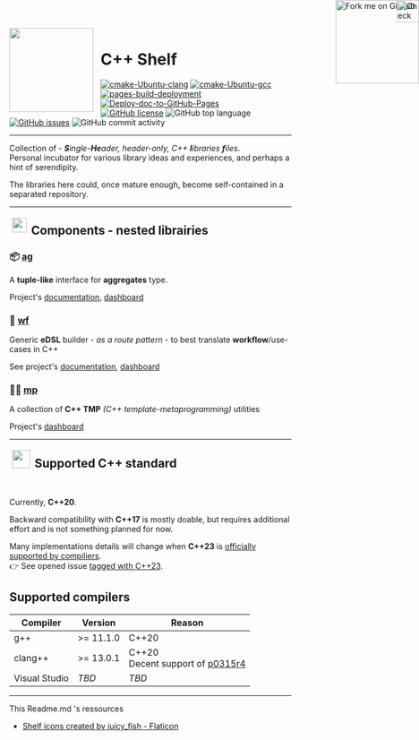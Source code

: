 <img src="https://github.com/GuillaumeDua/CppShelf/blob/main/docs/details/images/Shelf_icons_created_by_juicy_fish_Flaticon.png?raw=true" alt="" align="left" height="150" style="Padding: 0px 10px 0px 0px"/>

<div style="position: absolute; top: 0; right: 0;">
<a href="https://github.com/GuillaumeDua/CppShelf">
<img loading="lazy" width="149" height="149" src="https://github.blog/wp-content/uploads/2008/12/forkme_right_red_aa0000.png?resize=149%2C149" class="attachment-full size-full" alt="Fork me on GitHub" data-recalc-dims="1" align="right"
style="position: relative; top: 0; right: 0; z-index: 1;">
</a>

<a href="https://guillaumedua.github.io/CppShelf/">
<img loading="lazy" src="https://github.com/GuillaumeDua/CppShelf/blob/main/docs/details/images/gh-pages-logo.png?raw=true" alt="Check documentation on GitHub-pages" align="right" class="attachment-full size-full" height="40"
style="position: absolute; top: 0; right: 0; z-index: 3;"
>
</a>
</div>

# C++ Shelf

[![cmake-Ubuntu-clang](https://github.com/GuillaumeDua/CppShelf/actions/workflows/cmake-Ubuntu-clang.yml/badge.svg)](https://github.com/GuillaumeDua/CppShelf/actions/workflows/cmake-Ubuntu-clang.yml)
[![cmake-Ubuntu-gcc](https://github.com/GuillaumeDua/CppShelf/actions/workflows/cmake-Ubuntu-gcc.yml/badge.svg)](https://github.com/GuillaumeDua/CppShelf/actions/workflows/cmake-Ubuntu-gcc.yml)  
[![pages-build-deployment](https://github.com/GuillaumeDua/CppShelf/actions/workflows/pages/pages-build-deployment/badge.svg)](https://github.com/GuillaumeDua/CppShelf/actions/workflows/pages/pages-build-deployment)
[![Deploy-doc-to-GitHub-Pages](https://github.com/GuillaumeDua/CppShelf/actions/workflows/docs_to_gh_pages.yml/badge.svg)](https://github.com/GuillaumeDua/CppShelf/actions/workflows/docs_to_gh_pages.yml)  
[![GitHub license](https://img.shields.io/github/license/GuillaumeDua/CppShelf)](https://github.com/GuillaumeDua/CppShelf/blob/main/LICENSE)
![GitHub top language](https://img.shields.io/github/languages/top/GuillaumeDua/CppShelf)
[![GitHub issues](https://img.shields.io/github/issues/GuillaumeDua/CppShelf)](https://github.com/GuillaumeDua/CppShelf/issues)
![GitHub commit activity](https://img.shields.io/github/commit-activity/y/GuillaumeDua/CppShelf)

---

Collection of - ***S**ingle-**He**ader, header-only, C++ **l**ibraries **f**iles*.  
Personal incubator for various library ideas and experiences, and perhaps a hint of serendipity.

The libraries here could, once mature enough, become self-contained in a separated repository.

---

<img src="https://github.com/GuillaumeDua/CppShelf/blob/main/docs/details/images/Shelf_icons_created_by_juicy_fish_Flaticon.png?raw=true" alt="" align="left" width="26" height="26" style="Padding: 5px"/>

## Components - nested librairies

### 📦 [ag](https://github.com/GuillaumeDua/CppShelf/blob/main/includes/ag/csl/ag.hpp)

A **tuple-like** interface for **aggregates** type.

Project's 
[documentation](https://guillaumedua.github.io/CppShelf/output/ag/), 
[dashboard](https://github.com/GuillaumeDua/CppShelf/projects/4)

### 🌊 [wf](https://github.com/GuillaumeDua/CppShelf/blob/main/docs/details/markdown/wf.md)

Generic **eDSL** builder - *as a route pattern* - to best translate **workflow**/use-cases in C++

See project's
[documentation](https://guillaumedua.github.io/CppShelf/output/wf/), 
[dashboard](https://github.com/GuillaumeDua/CppShelf/projects/1)

### 🧙‍♂️ [mp](https://github.com/GuillaumeDua/CppShelf/blob/main/includes/mp/csl/mp.hpp)

A collection of **C++ TMP** *(C++ template-metaprogramming)* utilities

Project's [dashboard](https://github.com/GuillaumeDua/CppShelf/projects/2)

---

<img src="https://raw.githubusercontent.com/isocpp/logos/master/cpp_logo.svg" alt="" align="left" width="32" height="32" style="Padding: 5px"/>

## Supported C++ standard

<br>

Currently, **C++20**.

Backward compatibility with **C++17** is mostly doable, but requires additional effort and is not something planned for now.  

Many implementations details will change when **C++23** is [officially supported by compiliers](https://en.cppreference.com/w/cpp/compiler_support).  
👉 See opened issue [tagged with C++23](https://github.com/GuillaumeDua/CppShelf/issues?q=is%3Aissue+is%3Aopen+label%3AC%2B%2B23).

## Supported compilers

| Compiler       | Version       | Reason |
| -------------- | ------------- | ------ |
| g++            | >= 11.1.0     | C++20  |
| clang++        | >= 13.0.1     | C++20<br>Decent support of [p0315r4](https://www.open-std.org/jtc1/sc22/wg21/docs/papers/2017/p0315r4.pdf) |
| Visual Studio  | *TBD*         | *TBD*  |

---

This Readme.md 's ressources

- [Shelf icons created by juicy_fish - Flaticon](https://www.flaticon.com/free-icons/shelf)
